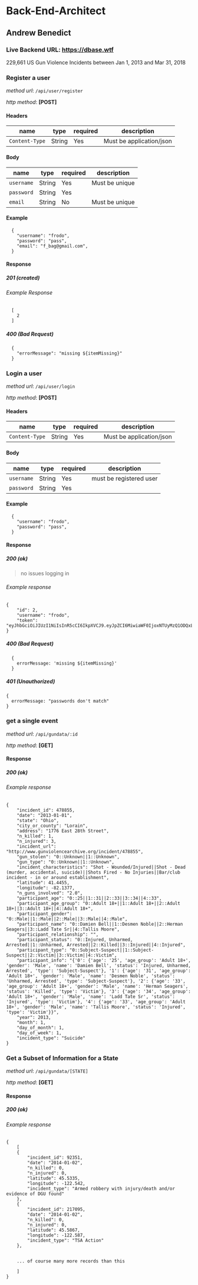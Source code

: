 # Back-End-Architect

## Andrew Benedict

### Live Backend URL: https://dbase.wtf

229,661 US Gun Violence Incidents between Jan 1, 2013 and Mar 31, 2018

### **Register a user**

_method url_: `/api/user/register`

_http method_: **[POST]**

#### Headers

| name           | type   | required | description              |
| -------------- | ------ | -------- | ------------------------ |
| `Content-Type` | String | Yes      | Must be application/json |

#### Body

| name       | type   | required | description    |
| ---------- | ------ | -------- | -------------- |
| `username` | String | Yes      | Must be unique |
| `password` | String | Yes      |                |
| `email`    | String | No       | Must be unique |

#### Example

```
  {
    "username": "frodo",
    "password": "pass",
    "email": "f_bag@gmail.com",
  }
```

#### Response

##### 201 (created)

###### Example Response

```
  [
    2
  ]
```

##### 400 (Bad Request)

```
  {
    "errorMessage": "missing ${itemMissing}"
  }
```

### **Login a user**

_method url_: `/api/user/login`

_http method_: **[POST]**

#### Headers

| name           | type   | required | description              |
| -------------- | ------ | -------- | ------------------------ |
| `Content-Type` | String | Yes      | Must be application/json |

#### Body

| name       | type   | required | description             |
| ---------- | ------ | -------- | ----------------------- |
| `username` | String | Yes      | must be registered user |
| `password` | String | Yes      |                         |

#### Example

```
  {
    "username": "frodo",
    "password": "pass",
  }
```

#### Response

##### 200 (ok)

> no issues logging in

###### Example response

```
{
    "id": 2,
    "username": "frodo",
    "token": "eyJhbGciOiJIUzI1NiIsInR5cCI6IkpXVCJ9.eyJpZCI6MiwiaWF0IjoxNTUyMzQ1ODQxLCJleHAiOjE1ODM5MDM0NDF9.3vQ4kTKKJBHGMbOVTLGSKP7HKNd3fR7aBCwu45T4JCI"
}
```

##### 400 (Bad Request)

```
  {
    errorMessage: 'missing ${itemMissing}'
  }
```

##### 401 (Unauthorized)

```
{
  errorMessage: "passwords don't match"
}
```

### **get a single event**

_method url_: `/api/gundata/:id`

_http method_: **[GET]**

#### Response

##### 200 (ok)

###### Example response

```
{
    "incident_id": 478855,
    "date": "2013-01-01",
    "state": "Ohio",
    "city_or_county": "Lorain",
    "address": "1776 East 28th Street",
    "n_killed": 1,
    "n_injured": 3,
    "incident_url": "http://www.gunviolencearchive.org/incident/478855",
    "gun_stolen": "0::Unknown||1::Unknown",
    "gun_type": "0::Unknown||1::Unknown",
    "incident_characteristics": "Shot - Wounded/Injured||Shot - Dead (murder, accidental, suicide)||Shots Fired - No Injuries||Bar/club incident - in or around establishment",
    "latitude": 41.4455,
    "longitude": -82.1377,
    "n_guns_involved": "2.0",
    "participant_age": "0::25||1::31||2::33||3::34||4::33",
    "participant_age_group": "0::Adult 18+||1::Adult 18+||2::Adult 18+||3::Adult 18+||4::Adult 18+",
    "participant_gender": "0::Male||1::Male||2::Male||3::Male||4::Male",
    "participant_name": "0::Damien Bell||1::Desmen Noble||2::Herman Seagers||3::Ladd Tate Sr||4::Tallis Moore",
    "participant_relationship": "",
    "participant_status": "0::Injured, Unharmed, Arrested||1::Unharmed, Arrested||2::Killed||3::Injured||4::Injured",
    "participant_type": "0::Subject-Suspect||1::Subject-Suspect||2::Victim||3::Victim||4::Victim",
    "participant_info": "{'0': {'age': '25', 'age_group': 'Adult 18+', 'gender': 'Male', 'name': 'Damien Bell', 'status': 'Injured, Unharmed, Arrested', 'type': 'Subject-Suspect'}, '1': {'age': '31', 'age_group': 'Adult 18+', 'gender': 'Male', 'name': 'Desmen Noble', 'status': 'Unharmed, Arrested', 'type': 'Subject-Suspect'}, '2': {'age': '33', 'age_group': 'Adult 18+', 'gender': 'Male', 'name': 'Herman Seagers', 'status': 'Killed', 'type': 'Victim'}, '3': {'age': '34', 'age_group': 'Adult 18+', 'gender': 'Male', 'name': 'Ladd Tate Sr', 'status': 'Injured', 'type': 'Victim'}, '4': {'age': '33', 'age_group': 'Adult 18+', 'gender': 'Male', 'name': 'Tallis Moore', 'status': 'Injured', 'type': 'Victim'}}",
    "year": 2013,
    "month": 1,
    "day_of_month": 1,
    "day_of_week": 1,
    "incident_type": "Suicide"
}
```

### **Get a Subset of Information for a State**

_method url_: `/api/gundata/[STATE]`

_http method_: **[GET]**

#### Response

##### 200 (ok)

###### Example response

```
{
    [
    {
        "incident_id": 92351,
        "date": "2014-01-02",
        "n_killed": 0,
        "n_injured": 0,
        "latitude": 45.5335,
        "longitude": -122.542,
        "incident_type": "Armed robbery with injury/death and/or evidence of DGU found"
    },
    {
        "incident_id": 217095,
        "date": "2014-01-02",
        "n_killed": 0,
        "n_injured": 0,
        "latitude": 45.5867,
        "longitude": -122.587,
        "incident_type": "TSA Action"
    },


    ... of course many more records than this

    ]
}
```
